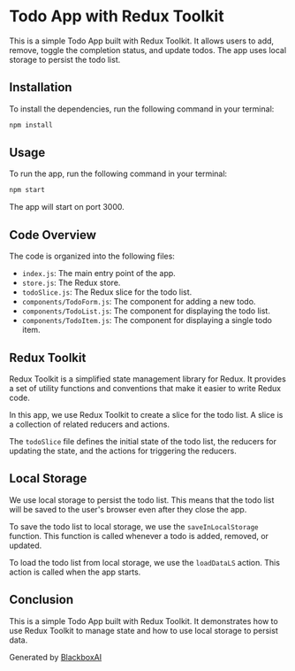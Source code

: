  # Todo App with Redux Toolkit

This is a simple Todo App built with Redux Toolkit. It allows users to add, remove, toggle the completion status, and update todos. The app uses local storage to persist the todo list.

## Installation

To install the dependencies, run the following command in your terminal:

```bash
npm install
```

## Usage

To run the app, run the following command in your terminal:

```bash
npm start
```

The app will start on port 3000.

## Code Overview

The code is organized into the following files:

* `index.js`: The main entry point of the app.
* `store.js`: The Redux store.
* `todoSlice.js`: The Redux slice for the todo list.
* `components/TodoForm.js`: The component for adding a new todo.
* `components/TodoList.js`: The component for displaying the todo list.
* `components/TodoItem.js`: The component for displaying a single todo item.

## Redux Toolkit

Redux Toolkit is a simplified state management library for Redux. It provides a set of utility functions and conventions that make it easier to write Redux code.

In this app, we use Redux Toolkit to create a slice for the todo list. A slice is a collection of related reducers and actions.

The `todoSlice` file defines the initial state of the todo list, the reducers for updating the state, and the actions for triggering the reducers.

## Local Storage

We use local storage to persist the todo list. This means that the todo list will be saved to the user's browser even after they close the app.

To save the todo list to local storage, we use the `saveInLocalStorage` function. This function is called whenever a todo is added, removed, or updated.

To load the todo list from local storage, we use the `loadDataLS` action. This action is called when the app starts.

## Conclusion

This is a simple Todo App built with Redux Toolkit. It demonstrates how to use Redux Toolkit to manage state and how to use local storage to persist data.

Generated by [BlackboxAI](https://www.blackbox.ai)